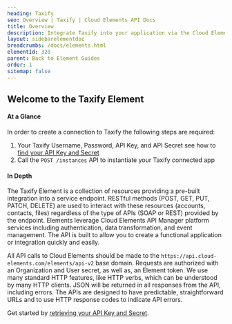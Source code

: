 ```yaml
---
heading: Taxify
seo: Overview | Taxify | Cloud Elements API Docs
title: Overview
description: Integrate Taxify into your application via the Cloud Elements APIs.
layout: sidebarelementdoc
breadcrumbs: /docs/elements.html
elementId: 320
parent: Back to Element Guides
order: 1
sitemap: false
---
```


## Welcome to the Taxify Element


#### At a Glance

In order to create a connection to Taxify the following steps are required:

1. Your Taxify Username, Password, API Key, and API Secret see how to [find your API Key and Secret](taxify-endpoint-setup.html)
2. Call the `POST /instances` API to instantiate your Taxify connected app

#### In Depth

The Taxify Element is a collection of resources providing a pre-built integration into a service endpoint. RESTful methods (POST, GET, PUT, PATCH, DELETE) are used to interact with these resources (accounts, contacts, files) regardless of the type of APIs (SOAP or REST) provided by the endpoint. Elements leverage Cloud Elements API Manager platform services including authentication, data transformation, and event management.  The API is built to allow you to create a functional application or integration quickly and easily.

All API calls to Cloud Elements should be made to the `https://api.cloud-elements.com/elements/api-v2` base domain. Requests are authorized with an Organization and User secret, as well as, an Element token.  We use many standard HTTP features, like HTTP verbs, which can be understood by many HTTP clients. JSON will be returned in all responses from the API, including errors. The APIs are designed to have predictable, straightforward URLs and to use HTTP response codes to indicate API errors.

Get started by [retrieving your API Key and Secret](taxify-endpoint-setup.html).

